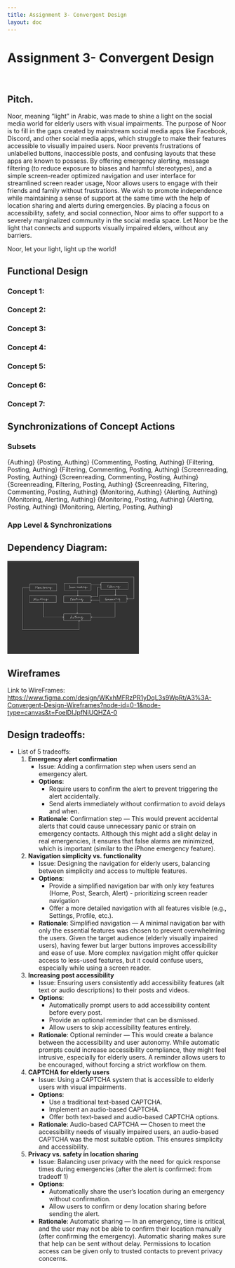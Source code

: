 ```yaml
---
title: Assignment 3- Convergent Design
layout: doc
---
```


# Assignment 3- Convergent Design
<br>

## Pitch.

Noor, meaning “light” in Arabic, was made to shine a light on the social media world for elderly users with visual impairments. The purpose of Noor is to fill in the gaps created by mainstream social media apps like Facebook, Discord, and other social media apps, which struggle to make their features accessible to visually impaired users. Noor prevents frustrations of unlabelled buttons, inaccessible posts, and confusing layouts that these apps are known to possess. By offering emergency alerting, message filtering (to reduce exposure to biases and harmful stereotypes), and a simple screen-reader optimized navigation and user interface for streamlined screen reader usage, Noor allows users to engage with their friends and family without frustrations. We wish to promote independence while maintaining a sense of support at the same time with the help of location sharing and alerts during emergencies. By placing a focus on accessibility, safety, and social connection, Noor aims to offer support to a severely marginalized community in the social media space. Let Noor be the light that connects and supports visually impaired elders, without any barriers. 

Noor, let your light, light up the world!
<br>

## Functional Design

### Concept 1:
### Concept 2:
### Concept 3:
### Concept 4:
### Concept 5:
### Concept 6:
### Concept 7:


## Synchronizations of Concept Actions

### Subsets
\{Authing\}
\{Posting, Authing\}
\{Commenting, Posting, Authing\}
\{Filtering, Posting, Authing\}
\{Filtering, Commenting, Posting, Authing\}
\{Screenreading, Posting, Authing\}
\{Screenreading, Commenting, Posting, Authing\}
\{Screenreading, Filtering, Posting, Authing\}
\{Screenreading, Filtering, Commenting, Posting, Authing\}
\{Monitoring, Authing\}
\{Alerting, Authing\}
\{Monitoring, Alerting, Authing\}
\{Monitoring, Posting, Authing\}
\{Alerting, Posting, Authing\}
\{Monitoring, Alerting, Posting, Authing\}

### App Level & Synchronizations

## Dependency Diagram:
<img src="./images/dependencyDiagram.jpg" alt="Dependency Diagram Example" width="300px">


## Wireframes
Link to WireFrames: https://www.figma.com/design/WKxhMFRzPR1yDqL3s9WpRt/A3%3A-Convergent-Design-Wireframes?node-id=0-1&node-type=canvas&t=FoelDIJpfNiUQHZA-0 

## Design tradeoffs:
- List of 5 tradeoffs:
   1. **Emergency alert confirmation**
       - Issue: Adding a confirmation step when users send an emergency alert.
       - **Options**:
           - Require users to confirm the alert to prevent triggering the alert accidentally.
           - Send alerts immediately without confirmation to avoid delays and when.
       - **Rationale**: Confirmation step — This would prevent accidental alerts that could cause unnecessary panic or strain on emergency contacts. Although this might add a slight delay in real emergencies, it ensures that false alarms are minimized, which is important (similar to the iPhone emergency feature).
   2. **Navigation simplicity vs. functionality**
       - Issue: Designing the navigation for elderly users, balancing between simplicity and access to multiple features.
       - **Options**:
           - Provide a simplified navigation bar with only key features (Home, Post, Search, Alert) - prioritizing screen reader navigation
           - Offer a more detailed navigation with all features visible (e.g., Settings, Profile, etc.).
       - **Rationale**: Simplified navigation — A minimal navigation bar with only the essential features was chosen to prevent overwhelming the users. Given the target audience (elderly visually impaired users), having fewer but larger buttons improves accessibility and ease of use. More complex navigation might offer quicker access to less-used features, but it could confuse users, especially while using a screen reader.
   3. **Increasing post accessibility**
       - Issue: Ensuring  users consistently add accessibility features (alt text or audio descriptions) to their posts and videos.
       - **Options**:
           - Automatically prompt users to add accessibility content before every post.
           - Provide an optional reminder that can be dismissed.
           - Allow users to skip accessibility features entirely.
       - **Rationale**: Optional reminder — This would create a balance between the accessibility and user autonomy. While automatic prompts could increase accessibility compliance, they might feel intrusive, especially for elderly users. A reminder allows users to be encouraged, without forcing a strict workflow on them.
   4. **CAPTCHA for elderly users**
       - Issue: Using a CAPTCHA system that is accessible to elderly users with visual impairments.
       - **Options**:
           - Use a traditional text-based CAPTCHA.
           - Implement an audio-based CAPTCHA.
           - Offer both text-based and audio-based CAPTCHA options.
       - **Rationale**: Audio-based CAPTCHA — Chosen to meet the accessibility needs of visually impaired users, an audio-based CAPTCHA was the most suitable option. This ensures simplicity and accessibility.
   5. **Privacy vs. safety in location sharing**
       - Issue: Balancing user privacy with the need for quick response times during emergencies (after the alert is confirmed: from tradeoff 1)
       - **Options**:
           - Automatically share the user’s location during an emergency without confirmation.
           - Allow users to confirm or deny location sharing before sending the alert.
       - **Rationale**: Automatic sharing — In an emergency, time is critical, and the user may not be able to confirm their location manually (after confirming the emergency). Automatic sharing makes sure that help can be sent without delay. Permissions to location access can be given only to trusted contacts to prevent privacy concerns.